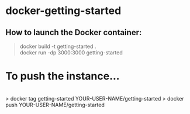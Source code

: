 # docker-getting-started

## How to launch the Docker container:
> docker build -t getting-started . <br />
> docker run -dp 3000:3000 getting-started

# To push the instance...
<br/>
> docker tag getting-started YOUR-USER-NAME/getting-started
> docker push YOUR-USER-NAME/getting-started